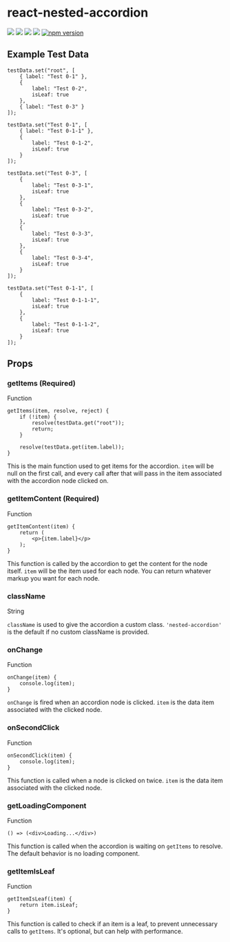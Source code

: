 # react-nested-accordion
![](https://travis-ci.com/Supermortal/react-nested-accordion.svg?branch=master)
![](https://david-dm.org/Supermortal/react-nested-accordion.svg)
![](https://david-dm.org/Supermortal/react-nested-accordion/dev-status.svg)
![](https://david-dm.org/Supermortal/react-nested-accordion/peer-status.svg)
[![npm version](https://badge.fury.io/js/react-nested-accordion.svg)](https://badge.fury.io/js/react-nested-accordion)

## Example Test Data

```
testData.set("root", [
    { label: "Test 0-1" },
    { 
        label: "Test 0-2",
        isLeaf: true
    },
    { label: "Test 0-3" }
]);

testData.set("Test 0-1", [
    { label: "Test 0-1-1" },
    { 
        label: "Test 0-1-2",
        isLeaf: true
    }
]);

testData.set("Test 0-3", [
    { 
        label: "Test 0-3-1",
        isLeaf: true
    },
    { 
        label: "Test 0-3-2",
        isLeaf: true
    },
    { 
        label: "Test 0-3-3",
        isLeaf: true
    },
    { 
        label: "Test 0-3-4",
        isLeaf: true
    }
]);

testData.set("Test 0-1-1", [
    { 
        label: "Test 0-1-1-1",
        isLeaf: true
    },
    { 
        label: "Test 0-1-1-2",
        isLeaf: true
    }
]);
```

## Props

### getItems (Required)
Function

```
getItems(item, resolve, reject) {
    if (!item) {
        resolve(testData.get("root"));
        return;
    }
  
    resolve(testData.get(item.label));
}
```

This is the main function used to get items for the accordion. ```item``` will be null on the first call, and every call after that will pass in the item associated with the accordion node clicked on.

### getItemContent (Required)
Function

```
getItemContent(item) {
    return (
        <p>{item.label}</p>
    );
}
```

This function is called by the accordion to get the content for the node itself. ```item``` will be the item used for each node. You can return whatever markup you want for each node.

### className
String

```className``` is used to give the accordion a custom class. ```'nested-accordion'``` is the default if no custom className is provided.

### onChange
Function

```
onChange(item) {
    console.log(item);
}
```

```onChange``` is fired when an accordion node is clicked. ```item``` is the data item associated with the clicked node.

### onSecondClick
Function

```
onSecondClick(item) {
    console.log(item);
}
```

This function is called when a node is clicked on twice. ```item``` is the data item associated with the clicked node.

### getLoadingComponent
Function

```
() => (<div>Loading...</div>)
```

This function is called when the accordion is waiting on ```getItems``` to resolve. The default behavior is no loading component.

### getItemIsLeaf
Function

```
getItemIsLeaf(item) {
    return item.isLeaf;
}
```

This function is called to check if an item is a leaf, to prevent unnecessary calls to ```getItems```. It's optional, but can help with performance.